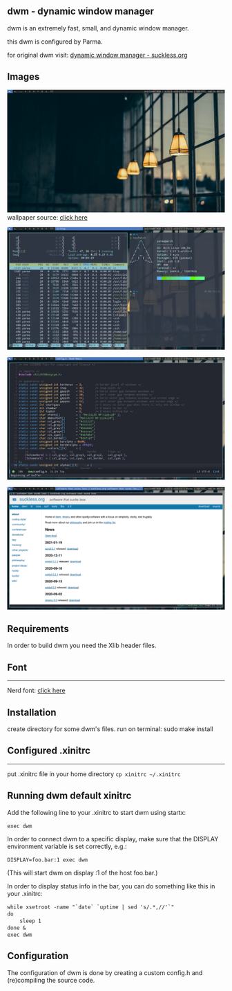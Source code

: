 dwm - dynamic window manager
----------------------------
dwm is an extremely fast, small, and dynamic window manager.

this dwm is configured by Parma.

for original dwm visit: [dynamic window manager - suckless.org](https://dwm.suckless.org/)

Images
------
![](images/image1.png)
wallpaper source: [click here](https://wallpapersafari.com/w/JBTfdC)

![](images/image2.png)

![](images/image3.png)

![](images/image4.png)

Requirements
------------
In order to build dwm you need the Xlib header files.


## Font
---------
Nerd font: [click here](https://github.com/ryanoasis/nerd-fonts)


Installation
------------
create directory for some dwm's files.
run on terminal: sudo make install

## Configured .xinitrc
----------------------
put .xinitrc file in your home directory
`cp xinitrc ~/.xinitrc`


Running dwm default xinitrc
---------------------------
Add the following line to your .xinitrc to start dwm using startx:

    exec dwm

In order to connect dwm to a specific display, make sure that
the DISPLAY environment variable is set correctly, e.g.:

    DISPLAY=foo.bar:1 exec dwm

(This will start dwm on display :1 of the host foo.bar.)

In order to display status info in the bar, you can do something
like this in your .xinitrc:

    while xsetroot -name "`date` `uptime | sed 's/.*,//'`"
    do
    	sleep 1
    done &
    exec dwm


Configuration
-------------
The configuration of dwm is done by creating a custom config.h
and (re)compiling the source code.


